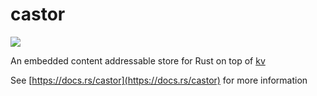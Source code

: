 # castor

<a href="https://crates.io/crates/castor">
    <img src="https://img.shields.io/crates/v/castor.svg">
</a>


An embedded content addressable store for Rust on top of [kv](https://github.com/zshipko/rust-kv)

See [https://docs.rs/castor](https://docs.rs/castor) for more information

